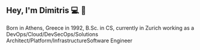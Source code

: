 ## Hey, I'm Dimitris :computer: :wave:

Born in Athens, Greece in 1992, B.Sc. in CS, currently in Zurich working as a DevOps/Cloud/DevSecOps/Solutions Architect/Platform/InfrastructureSoftware Engineer
